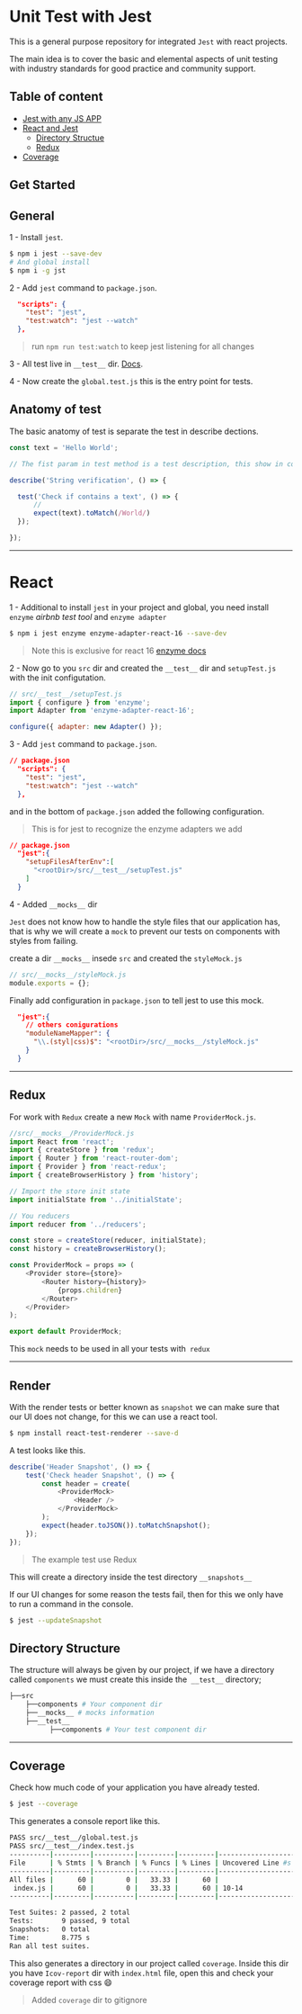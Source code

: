 # Unit Test with Jest

This is a general purpose repository for integrated `Jest` with react projects.

The main idea is to cover the basic and elemental aspects of unit testing with industry standards for good practice and community support.

## Table of content

 - [Jest with any JS APP](#general)
 - [React and Jest](#react)
   - [Directory Structue](#directory-structure)
   - [Redux](#redux)
 - [Coverage](#coverage)

## Get Started

## General

1 - Install `jest`.

```bash
$ npm i jest --save-dev
# And global install
$ npm i -g jst
```

2 - Add `jest` command to `package.json`.

```json
  "scripts": {
    "test": "jest",
    "test:watch": "jest --watch"
  },
```

> run `npm run test:watch` to keep jest listening for all changes 

3 - All test live in `__test__` dir. [Docs](https://jestjs.io/docs/en/configuration).

4 - Now create the `global.test.js` this is the entry point for tests.

## Anatomy of test

The basic anatomy of test is separate the test in describe dections.

```javascript
const text = 'Hello World';

// The fist param in test method is a test description, this show in console when test is running

describe('String verification', () => {

  test('Check if contains a text', () => {
      // 
      expect(text).toMatch(/World/)
  });

});
```

---

# React

1 - Additional to install `jest` in your project and global, you need install `enzyme` *airbnb test tool* and `enzyme adapter`

```bash
$ npm i jest enzyme enzyme-adapter-react-16 --save-dev
```
> Note this is exclusive for react 16 [enzyme docs](https://github.com/enzymejs/enzyme)

2 - Now go to you `src` dir and created the `__test__` dir and `setupTest.js` with the init configutation.

```javascript
// src/__test__/setupTest.js
import { configure } from 'enzyme';
import Adapter from 'enzyme-adapter-react-16';

configure({ adapter: new Adapter() });
```

3 - Add `jest` command to `package.json`.

```json
// package.json
  "scripts": {
    "test": "jest",
    "test:watch": "jest --watch"
  },
```

and in the bottom of `package.json` added the following configuration. 

>This is for jest to recognize the enzyme adapters we add

```json
// package.json
  "jest":{
    "setupFilesAfterEnv":[
      "<rootDir>/src/__test__/setupTest.js"
    ]
  }
```

4 - Added `__mocks__` dir

`Jest` does not know how to handle the style files that our application has, that is why we will create a `mock` to prevent our tests on components with styles from failing.

create a dir `__mocks__` insede `src` and created the `styleMock.js`

```javascript
// src/__mocks__/styleMock.js
module.exports = {};
```

Finally add configuration in `package.json` to tell jest to use this mock.

```json
  "jest":{
    // others conigurations
    "moduleNameMapper": {
      "\\.(styl|css)$": "<rootDir>/src/__mocks__/styleMock.js"
    }
  }
```

---

## Redux

For work with `Redux` create a new `Mock` with name `ProviderMock.js`.

```javascript
//src/__mocks__/ProviderMock.js
import React from 'react';
import { createStore } from 'redux';
import { Router } from 'react-router-dom';
import { Provider } from 'react-redux';
import { createBrowserHistory } from 'history';

// Import the store init state
import initialState from '../initialState';

// You reducers
import reducer from '../reducers';

const store = createStore(reducer, initialState);
const history = createBrowserHistory();

const ProviderMock = props => (
    <Provider store={store}>
        <Router history={history}>
            {props.children}
        </Router>
    </Provider>
);

export default ProviderMock;

```

This `mock` needs to be used in all your tests with` redux`

---

## Render

With the render tests or better known as `snapshot` we can make sure that our UI does not change, for this we can use a react tool.

```bash
$ npm install react-test-renderer --save-d
```

A test looks like this.

```javascript
describe('Header Snapshot', () => {
    test('Check header Snapshot', () => {
        const header = create(
            <ProviderMock>
                <Header />
            </ProviderMock>
        );
        expect(header.toJSON()).toMatchSnapshot();
    });
});
```

> The example test use Redux

This will create a directory inside the test directory `__snapshots__`

If our UI changes for some reason the tests fail, then for this we only have to run a command in the console.

```bash
$ jest --updateSnapshot
```

## Directory Structure

The structure will always be given by our project, if we have a directory called `components` we must create this inside the` __test__` directory;

```bash
├──src
    ├──components # Your component dir
    ├──__mocks__ # mocks information
    ├──__test__
          ├──components # Your test component dir

```

---

## Coverage

Check how much code of your application you have already tested.

```bash
$ jest --coverage
```

This generates a console report like this.

```bash
PASS src/__test__/global.test.js
PASS src/__test__/index.test.js
----------|---------|----------|---------|---------|-------------------
File      | % Stmts | % Branch | % Funcs | % Lines | Uncovered Line #s
----------|---------|----------|---------|---------|-------------------
All files |      60 |        0 |   33.33 |      60 |
 index.js |      60 |        0 |   33.33 |      60 | 10-14
----------|---------|----------|---------|---------|-------------------

Test Suites: 2 passed, 2 total
Tests:       9 passed, 9 total
Snapshots:   0 total
Time:        8.775 s
Ran all test suites.

```

This also generates a directory in our project called `coverage`. Inside this dir you have `Icov-report` dir with `index.html` file, open this and check your coverage report with css :smile:

> Added `coverage` dir to gitignore